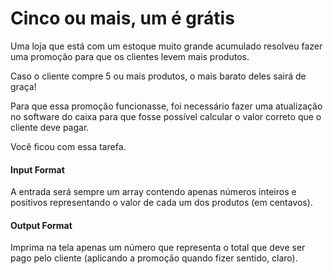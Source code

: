 # Cinco ou mais, um é grátis

Uma loja que está com um estoque muito grande acumulado resolveu fazer uma promoção para que os
clientes levem mais produtos.

Caso o cliente compre 5 ou mais produtos, o mais barato deles sairá de graça!

Para que essa promoção funcionasse, foi necessário fazer uma atualização no software do caixa para que 
fosse possível calcular o valor correto que o cliente deve pagar.

Você ficou com essa tarefa.

#### Input Format
A entrada será sempre um array contendo apenas números inteiros e positivos representando o valor de 
cada um dos produtos (em centavos).

#### Output Format
Imprima na tela apenas um número que representa o total que deve ser pago pelo cliente (aplicando a
promoção quando fizer sentido, claro).